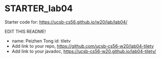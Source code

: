 # STARTER_lab04

Starter code for: <https://ucsb-cs56.github.io/w20/lab/lab04/>

EDIT THIS README!
* name: Peizhen Tong id: tiletv
* Add link to your repo, https://github.com/ucsb-cs56-w20/lab04-tiletv
* Add link to your javadoc, https://ucsb-cs56-w20.github.io/lab04-tiletv/
